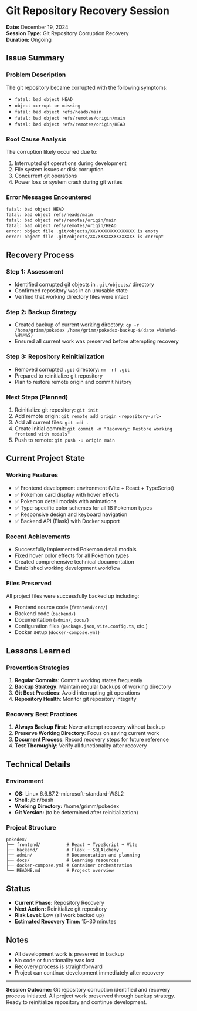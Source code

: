 # Git Repository Recovery Session
**Date:** December 19, 2024  
**Session Type:** Git Repository Corruption Recovery  
**Duration:** Ongoing  

## Issue Summary

### Problem Description
The git repository became corrupted with the following symptoms:
- `fatal: bad object HEAD`
- `object corrupt or missing`
- `fatal: bad object refs/heads/main`
- `fatal: bad object refs/remotes/origin/main`
- `fatal: bad object refs/remotes/origin/HEAD`

### Root Cause Analysis
The corruption likely occurred due to:
1. Interrupted git operations during development
2. File system issues or disk corruption
3. Concurrent git operations
4. Power loss or system crash during git writes

### Error Messages Encountered
```bash
fatal: bad object HEAD
fatal: bad object refs/heads/main
fatal: bad object refs/remotes/origin/main
fatal: bad object refs/remotes/origin/HEAD
error: object file .git/objects/XX/XXXXXXXXXXXXXX is empty
error: object file .git/objects/XX/XXXXXXXXXXXXXX is corrupt
```

## Recovery Process

### Step 1: Assessment
- Identified corrupted git objects in `.git/objects/` directory
- Confirmed repository was in an unusable state
- Verified that working directory files were intact

### Step 2: Backup Strategy
- Created backup of current working directory: `cp -r /home/grimm/pokedex /home/grimm/pokedex-backup-$(date +%Y%m%d-%H%M%S)`
- Ensured all current work was preserved before attempting recovery

### Step 3: Repository Reinitialization
- Removed corrupted `.git` directory: `rm -rf .git`
- Prepared to reinitialize git repository
- Plan to restore remote origin and commit history

### Next Steps (Planned)
1. Reinitialize git repository: `git init`
2. Add remote origin: `git remote add origin <repository-url>`
3. Add all current files: `git add .`
4. Create initial commit: `git commit -m "Recovery: Restore working frontend with modals"`
5. Push to remote: `git push -u origin main`

## Current Project State

### Working Features
- ✅ Frontend development environment (Vite + React + TypeScript)
- ✅ Pokemon card display with hover effects
- ✅ Pokemon detail modals with animations
- ✅ Type-specific color schemes for all 18 Pokemon types
- ✅ Responsive design and keyboard navigation
- ✅ Backend API (Flask) with Docker support

### Recent Achievements
- Successfully implemented Pokemon detail modals
- Fixed hover color effects for all Pokemon types
- Created comprehensive technical documentation
- Established working development workflow

### Files Preserved
All project files were successfully backed up including:
- Frontend source code (`frontend/src/`)
- Backend code (`backend/`)
- Documentation (`admin/`, `docs/`)
- Configuration files (`package.json`, `vite.config.ts`, etc.)
- Docker setup (`docker-compose.yml`)

## Lessons Learned

### Prevention Strategies
1. **Regular Commits**: Commit working states frequently
2. **Backup Strategy**: Maintain regular backups of working directory
3. **Git Best Practices**: Avoid interrupting git operations
4. **Repository Health**: Monitor git repository integrity

### Recovery Best Practices
1. **Always Backup First**: Never attempt recovery without backup
2. **Preserve Working Directory**: Focus on saving current work
3. **Document Process**: Record recovery steps for future reference
4. **Test Thoroughly**: Verify all functionality after recovery

## Technical Details

### Environment
- **OS:** Linux 6.6.87.2-microsoft-standard-WSL2
- **Shell:** /bin/bash
- **Working Directory:** /home/grimm/pokedex
- **Git Version:** (to be determined after reinitialization)

### Project Structure
```
pokedex/
├── frontend/          # React + TypeScript + Vite
├── backend/           # Flask + SQLAlchemy
├── admin/             # Documentation and planning
├── docs/              # Learning resources
├── docker-compose.yml # Container orchestration
└── README.md          # Project overview
```

## Status
- **Current Phase:** Repository Recovery
- **Next Action:** Reinitialize git repository
- **Risk Level:** Low (all work backed up)
- **Estimated Recovery Time:** 15-30 minutes

## Notes
- All development work is preserved in backup
- No code or functionality was lost
- Recovery process is straightforward
- Project can continue development immediately after recovery

---

**Session Outcome:** Git repository corruption identified and recovery process initiated. All project work preserved through backup strategy. Ready to reinitialize repository and continue development.
